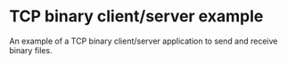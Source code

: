 # TCP binary client/server example

An example of a TCP binary client/server application to send and receive binary
files.
